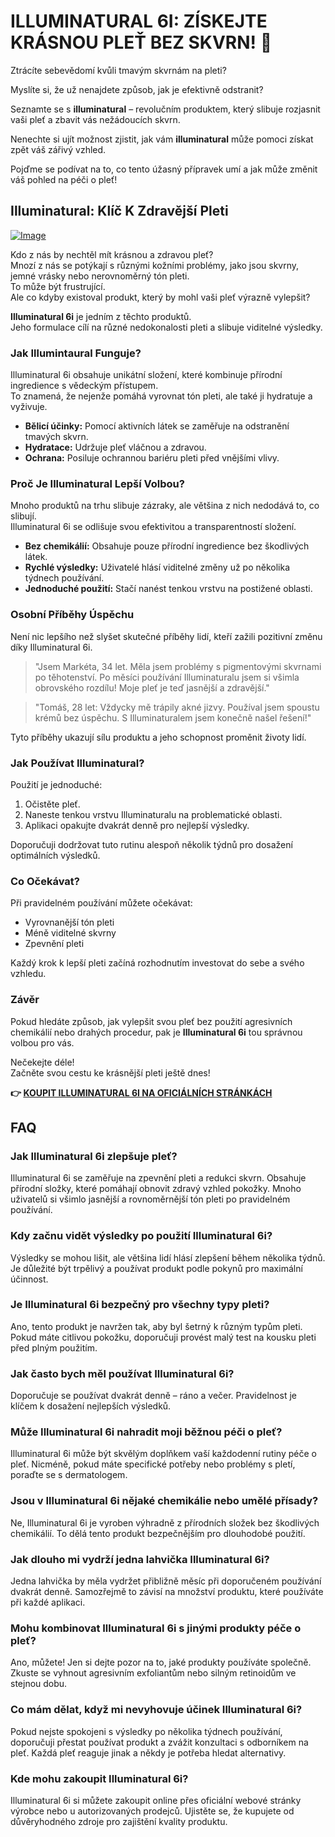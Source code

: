 # ILLUMINATURAL 6I: ZÍSKEJTE KRÁSNOU PLEŤ BEZ SKVRN! 🌟

Ztrácíte sebevědomí kvůli tmavým skvrnám na pleti? 

Myslíte si, že už nenajdete způsob, jak je efektivně odstranit? 

Seznamte se s **illuminatural** – revolučním produktem, který slibuje rozjasnit vaši pleť a zbavit vás nežádoucích skvrn. 

Nenechte si ujít možnost zjistit, jak vám **illuminatural** může pomoci získat zpět váš zářivý vzhled. 

Pojďme se podívat na to, co tento úžasný přípravek umí a jak může změnit váš pohled na péči o pleť!

## Illuminatural: Klíč K Zdravější Pleti

[![Image](https://www2.sellhealth.com/113/illuminatural_250x250.gif)](https://gchaffi.com/hCfSIgww)

Kdo z nás by nechtěl mít krásnou a zdravou pleť?  
Mnozí z nás se potýkají s různými kožními problémy, jako jsou skvrny, jemné vrásky nebo nerovnoměrný tón pleti.  
To může být frustrující.  
Ale co kdyby existoval produkt, který by mohl vaši pleť výrazně vylepšit?  

**Illuminatural 6i** je jedním z těchto produktů.  
Jeho formulace cílí na různé nedokonalosti pleti a slibuje viditelné výsledky.

### Jak Illumintaural Funguje?

Illuminatural 6i obsahuje unikátní složení, které kombinuje přírodní ingredience s vědeckým přístupem.  
To znamená, že nejenže pomáhá vyrovnat tón pleti, ale také ji hydratuje a vyživuje.  

- **Bělicí účinky:** Pomocí aktivních látek se zaměřuje na odstranění tmavých skvrn.  
- **Hydratace:** Udržuje pleť vláčnou a zdravou.  
- **Ochrana:** Posiluje ochrannou bariéru pleti před vnějšími vlivy.

### Proč Je Illuminatural Lepší Volbou?

Mnoho produktů na trhu slibuje zázraky, ale většina z nich nedodává to, co slibují.  
Illuminatural 6i se odlišuje svou efektivitou a transparentností složení.

- **Bez chemikálií:** Obsahuje pouze přírodní ingredience bez škodlivých látek.
- **Rychlé výsledky:** Uživatelé hlásí viditelné změny už po několika týdnech používání.
- **Jednoduché použití:** Stačí nanést tenkou vrstvu na postižené oblasti.

### Osobní Příběhy Úspěchu

Není nic lepšího než slyšet skutečné příběhy lidí, kteří zažili pozitivní změnu díky Illuminatural 6i.

> "Jsem Markéta, 34 let. Měla jsem problémy s pigmentovými skvrnami po těhotenství. Po měsíci používání Illuminaturalu jsem si všimla obrovského rozdílu! Moje pleť je teď jasnější a zdravější." 

> "Tomáš, 28 let: Vždycky mě trápily akné jizvy. Používal jsem spoustu krémů bez úspěchu. S Illuminaturalem jsem konečně našel řešení!" 

Tyto příběhy ukazují sílu produktu a jeho schopnost proměnit životy lidí.

### Jak Používat Illuminatural?

Použití je jednoduché:

1. Očistěte pleť.
2. Naneste tenkou vrstvu Illuminaturalu na problematické oblasti.
3. Aplikaci opakujte dvakrát denně pro nejlepší výsledky.

Doporučuji dodržovat tuto rutinu alespoň několik týdnů pro dosažení optimálních výsledků.

### Co Očekávat?

Při pravidelném používání můžete očekávat:

- Vyrovnanější tón pleti
- Méně viditelné skvrny
- Zpevnění pleti

Každý krok k lepší pleti začíná rozhodnutím investovat do sebe a svého vzhledu.

### Závěr

Pokud hledáte způsob, jak vylepšit svou pleť bez použití agresivních chemikálií nebo drahých procedur, pak je **Illuminatural 6i** tou správnou volbou pro vás.

Nečekejte déle!  
Začněte svou cestu ke krásnější pleti ještě dnes!



**👉 [KOUPIT ILLUMINATURAL 6I NA OFICIÁLNÍCH STRÁNKÁCH](https://gchaffi.com/hCfSIgww)**

## FAQ

### Jak Illuminatural 6i zlepšuje pleť?
Illuminatural 6i se zaměřuje na zpevnění pleti a redukci skvrn. Obsahuje přírodní složky, které pomáhají obnovit zdravý vzhled pokožky. Mnoho uživatelů si všimlo jasnější a rovnoměrnější tón pleti po pravidelném používání.

### Kdy začnu vidět výsledky po použití Illuminatural 6i?
Výsledky se mohou lišit, ale většina lidí hlásí zlepšení během několika týdnů. Je důležité být trpělivý a používat produkt podle pokynů pro maximální účinnost.

### Je Illuminatural 6i bezpečný pro všechny typy pleti?
Ano, tento produkt je navržen tak, aby byl šetrný k různým typům pleti. Pokud máte citlivou pokožku, doporučuji provést malý test na kousku pleti před plným použitím.

### Jak často bych měl používat Illuminatural 6i?
Doporučuje se používat dvakrát denně – ráno a večer. Pravidelnost je klíčem k dosažení nejlepších výsledků.

### Může Illuminatural 6i nahradit moji běžnou péči o pleť?
Illuminatural 6i může být skvělým doplňkem vaší každodenní rutiny péče o pleť. Nicméně, pokud máte specifické potřeby nebo problémy s pletí, poraďte se s dermatologem.

### Jsou v Illuminatural 6i nějaké chemikálie nebo umělé přísady?
Ne, Illuminatural 6i je vyroben výhradně z přírodních složek bez škodlivých chemikálií. To dělá tento produkt bezpečnějším pro dlouhodobé použití.

### Jak dlouho mi vydrží jedna lahvička Illuminatural 6i?
Jedna lahvička by měla vydržet přibližně měsíc při doporučeném používání dvakrát denně. Samozřejmě to závisí na množství produktu, které používáte při každé aplikaci.

### Mohu kombinovat Illuminatural 6i s jinými produkty péče o pleť?
Ano, můžete! Jen si dejte pozor na to, jaké produkty používáte společně. Zkuste se vyhnout agresivním exfoliantům nebo silným retinoidům ve stejnou dobu.

### Co mám dělat, když mi nevyhovuje účinek Illuminatural 6i?
Pokud nejste spokojeni s výsledky po několika týdnech používání, doporučuji přestat používat produkt a zvážit konzultaci s odborníkem na pleť. Každá pleť reaguje jinak a někdy je potřeba hledat alternativy.

### Kde mohu zakoupit Illuminatural 6i?
Illuminatural 6i si můžete zakoupit online přes oficiální webové stránky výrobce nebo u autorizovaných prodejců. Ujistěte se, že kupujete od důvěryhodného zdroje pro zajištění kvality produktu.